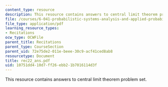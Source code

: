 ```yaml
---
content_type: resource
description: This resource contains answers to central limit theorem problem set.
file: /courses/6-041-probabilistic-systems-analysis-and-applied-probability-spring-2006/10751dd410d7ff26ebb21b7016114d3f_rec22_ans.pdf
file_type: application/pdf
learning_resource_types:
- Recitations
ocw_type: OCWFile
parent_title: Recitations
parent_type: CourseSection
parent_uid: 72e75de2-011e-beee-30c9-acf41ced8ab8
resourcetype: Document
title: rec22_ans.pdf
uid: 10751dd4-10d7-ff26-ebb2-1b7016114d3f
---
```

This resource contains answers to central limit theorem problem set.

